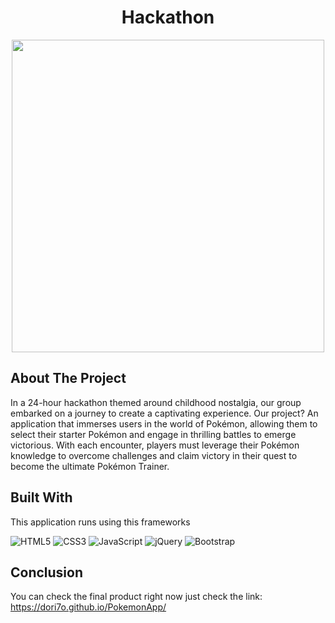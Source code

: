 
<div align="center">

  <h1 align="center">Hackathon</h1>
  <img src="https://tfwlab.wales/wp-content/uploads/2022/08/HACKATHON-1-980x551.png" width=500px />
</div>


## About The Project

In a 24-hour hackathon themed around childhood nostalgia, our group embarked on a journey to create a captivating experience. Our project? An application that immerses users in the world of Pokémon, allowing them to select their starter Pokémon and engage in thrilling battles to emerge victorious. With each encounter, players must leverage their Pokémon knowledge to overcome challenges and claim victory in their quest to become the ultimate Pokémon Trainer.

## Built With


This application runs using this frameworks

![HTML5](https://img.shields.io/badge/html5-%23E34F26.svg?style=for-the-badge&logo=html5&logoColor=white)
![CSS3](https://img.shields.io/badge/css3-%231572B6.svg?style=for-the-badge&logo=css3&logoColor=white)
![JavaScript](https://img.shields.io/badge/javascript-%23323330.svg?style=for-the-badge&logo=javascript&logoColor=%23F7DF1E)
![jQuery](https://img.shields.io/badge/jquery-%230769AD.svg?style=for-the-badge&logo=jquery&logoColor=white)
![Bootstrap](https://img.shields.io/badge/bootstrap-%238511FA.svg?style=for-the-badge&logo=bootstrap&logoColor=white)

## Conclusion

You can check the final product right now just check the link: 
https://dori7o.github.io/PokemonApp/

